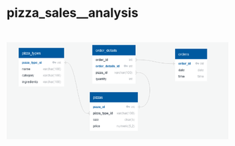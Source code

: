 # pizza_sales__analysis

<br >

<p align="center">
  <img src="./data_model.png" alt="Pizza sales data dashboard">
</p>